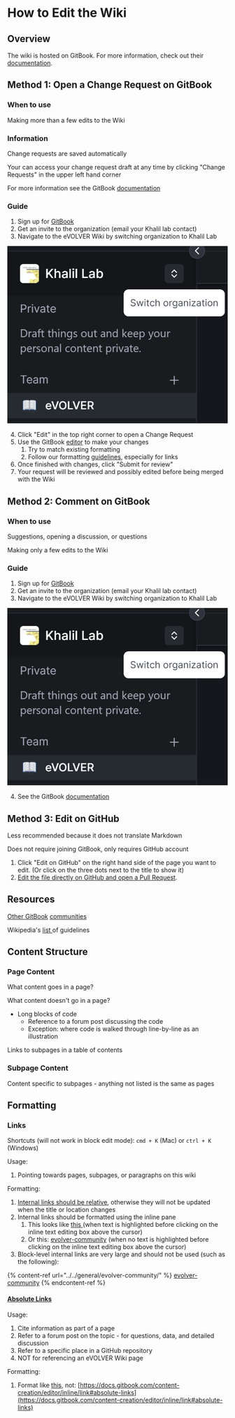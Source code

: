# How to Edit the Wiki

## Overview

The wiki is hosted on GitBook. For more information, check out their [documentation](https://docs.gitbook.com/).

## Method 1: Open a Change Request on GitBook

### When to use

Making more than a few edits to the Wiki

### Information

Change requests are saved automatically

Your can access your change request draft at any time by clicking "Change Requests" in the upper left hand corner

For more information see the GitBook [documentation](https://docs.gitbook.com/collaboration/collaboration/change-requests)

### Guide

1. Sign up for [GitBook](https://app.gitbook.com/)
2. Get an invite to the organization (email your Khalil lab contact)
3. Navigate to the eVOLVER Wiki by switching organization to Khalil Lab

![](../../.gitbook/assets/image.png)

4. Click "Edit" in the top right corner to open a Change Request
5. Use the GitBook [editor](https://docs.gitbook.com/content-creation/editor) to make your changes
   1. Try to match existing formatting
   2. Follow our formatting [guidelines](how-to-edit-the-wiki.md#content-structure), especially for links
6. Once finished with changes, click "Submit for review"
7. Your request will be reviewed and possibly edited before being merged with the Wiki

## Method 2: Comment on GitBook

### When to use

Suggestions, opening a discussion, or questions

Making only a few edits to the Wiki

### Guide

1. Sign up for [GitBook](https://app.gitbook.com/)
2. Get an invite to the organization (email your Khalil lab contact)
3. Navigate to the eVOLVER Wiki by switching organization to Khalil Lab

![](../../.gitbook/assets/image.png)

4. &#x20;See the GitBook [documentation](https://docs.gitbook.com/collaboration/comments-discussion)

## Method 3: Edit on GitHub&#x20;

Less recommended because it does not translate Markdown

Does not require joining GitBook, only requires GitHub account

1. Click "Edit on GitHub" on the right hand side of the page you want to edit. (Or click on the three dots next to the title to show it)
2. [Edit the file directly on GitHub and open a Pull Request](https://docs.github.com/en/repositories/working-with-files/managing-files/editing-files).

## Resources

[Other ](https://www.gitbook.com/explore)[GitBook](https://docs.airbyte.com/contributing-to-airbyte/) [communities](https://docs.rocket.chat/)

Wikipedia's [list ](https://en.wikipedia.org/wiki/Wikipedia:List\_of\_guidelines#Content\_guide)of guidelines

## Content Structure

### Page Content

What content goes in a page?

What content doesn't go in a page?

* Long blocks of code
  * Reference to a forum post discussing the code
  * Exception: where code is walked through line-by-line as an illustration

Links to subpages in a table of contents

### Subpage Content

Content specific to subpages - anything not listed is the same as pages

## Formatting

### Links

Shortcuts (will not work in block edit mode):  `cmd + K` (Mac) or `ctrl + K` (Windows)

Usage:

1. Pointing towards pages, subpages, or paragraphs on this wiki

Formatting:

1. [Internal links should be relative](https://docs.gitbook.com/content-creation/editor/inline/link), otherwise they will not be updated when the title or location changes
2. Internal links should be formatted using the inline pane
   1. This looks like [this ](../../general/evolver-community/)(when text is highlighted before clicking on the inline text editing box above the cursor)
   2. Or this: [evolver-community](../../general/evolver-community/ "mention") (when no text is highlighted before clicking on the inline text editing box above the cursor)
3. Block-level internal links are very large and should not be used (such as the following):

{% content-ref url="../../general/evolver-community/" %}
[evolver-community](../../general/evolver-community/)
{% endcontent-ref %}

#### [Absolute Links](https://docs.gitbook.com/content-creation/editor/inline/link#absolute-links)

Usage:

1. Cite information as part of a page
2. Refer to a forum post on the topic - for questions, data, and detailed discussion
3. Refer to a specific place in a GitHub repository
4. NOT for referencing an eVOLVER Wiki page

Formatting:

1. Format like [this](https://docs.gitbook.com/content-creation/editor/inline/link#absolute-links), not: [https://docs.gitbook.com/content-creation/editor/inline/link#absolute-links](https://docs.gitbook.com/content-creation/editor/inline/link#absolute-links)
